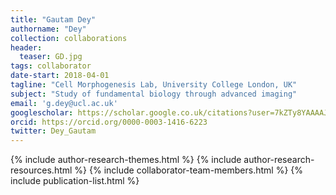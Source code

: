 ```yaml
---
title: "Gautam Dey"
authorname: "Dey"
collection: collaborations
header:
  teaser: GD.jpg
tags: collaborator
date-start: 2018-04-01
tagline: "Cell Morphogenesis Lab, University College London, UK"
subject: "Study of fundamental biology through advanced imaging"
email: 'g.dey@ucl.ac.uk'
googlescholar: https://scholar.google.co.uk/citations?user=7kZTy8YAAAAJ&hl=en
orcid: https://orcid.org/0000-0003-1416-6223
twitter: Dey_Gautam
---
```

<p align= "justify">

{% include author-research-themes.html %}
{% include author-research-resources.html %}
{% include collaborator-team-members.html %}
{% include publication-list.html %}
